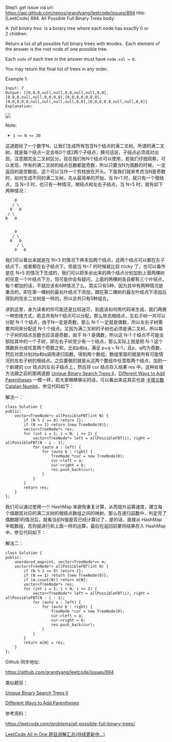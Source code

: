 Step1: get issue via url: https://api.github.com/repos/grandyang/leetcode/issues/894 
 title:[LeetCode] 894. All Possible Full Binary Trees 
 body:  
   
  
A  _full binary tree_  is a binary tree where each node has exactly 0 or 2 children.

Return a list of all possible full binary trees with `N`nodes.  Each element of the answer is the root node of one possible tree.

Each `node` of each tree in the answer must have `node.val = 0`.

You may return the final list of trees in any order.

Example 1:
    
    
    Input: 7
    Output: [[0,0,0,null,null,0,0,null,null,0,0],[0,0,0,null,null,0,0,0,0],[0,0,0,0,0,0,0],[0,0,0,0,0,null,null,null,null,0,0],[0,0,0,0,0,null,null,0,0]]
    Explanation:

![](https://s3-lc-upload.s3.amazonaws.com/uploads/2018/08/22/fivetrees.png)

Note:

  * `1 <= N <= 20`



  
  
这道题给了一个数字N，让我们生成所有包含N个结点的满二叉树。所谓的满二叉树，就是每个结点一定会有0个或2两个子结点，换句话说，子结点必须成对出现，注意跟完全二叉树区分。现在我们有N个结点可以使用，若我们仔细观察，可以发现，所有的满二叉树的结点总数都是奇数，所以只要当N为偶数的时候，一定返回的是空数组，这个可以当作一个剪枝放在开头。下面我们就来考虑当N是奇数时，如何生成不同的满二叉树。先从最简单的开始，当 N=1 时，就只有一个根结点，当 N=3 时，也只有一种情况，根结点和左右子结点，当 N=5 时，就有如下两种情况：
    
    
        0
       / \
      0   0
     / \
    0   0
    
    
        0
       / \
      0   0
         / \
        0   0

我们可以看出来就是在 N=3 的情况下再多加两个结点，这两个结点可以都在左子结点下，或者都在右子结点下。但是当 N=7 的时候就比较 tricky 了，也可以看作是在 N=5 的情况下生成的，我们可以把多余出来的两个结点分别加到上面两棵树的任意一个叶结点下方，但可能你会有疑问，上面的两棵树各自都有三个叶结点，每个都加的话，不就应该有6种情况了么，其实只有5种，因为其中有两种情况是重合的，即在第一棵树的最右叶结点下添加，跟在第二棵树的最左叶结点下添加后得到的完全二叉树是一样的，所以总共只有5种组合。

讲到这里，身为读者的你可能还是比较迷茫，到底该如何用代码来生成，我们再换一种思维方式，若总共有N个结点可以分配，那么除去根结点，左右子树一共可以分配 N-1 个结点，由于N一定是奇数，那么 N-1 一定就是偶数，所以左右子树需要共同来分配这 N-1 个结点。又因为满二叉树的子树也必须是满二叉树，所以每个子树的结点总数也应该是奇数，由于 N-1 是偶数，所以这 N-1 个结点不可能全部给其中的一个子树，即左右子树至少有一个结点，那么实际上就是把 N-1 这个偶数拆分成任意两个奇数之和，比如p和q，满足 p+q = N-1，且p，q均为奇数，然后对其分别对p和q调用递归函数，得到两个数组，数组里面的就是所有可能情况的左右子树的根结点。之后要做的就是从这两个数组中任意取两个结点，加到一个新建的 cur 结点的左右子结点上，然后将 cur 结点存入结果 res 中。这种处理方法跟之前的那两道题 [Unique Binary Search Trees II](http://www.cnblogs.com/grandyang/p/4301096.html)，[Different Ways to Add Parentheses](http://www.cnblogs.com/grandyang/p/4682458.html) 一模一样，若大家眼睛够尖的话，可以看出来这其实也是 [卡塔兰数 Catalan Numbe](https://zh.wikipedia.org/wiki/%E5%8D%A1%E5%A1%94%E5%85%B0%E6%95%B0)，参见代码如下：

  
  
解法一：
    
    
    class Solution {
    public:
        vector<TreeNode*> allPossibleFBT(int N) {
            if (N % 2 == 0) return {};
            if (N == 1) return {new TreeNode(0)};
            vector<TreeNode*> res;
            for (int i = 1; i < N; i += 2) {
                vector<TreeNode*> left = allPossibleFBT(i), right = allPossibleFBT(N - i - 1);
                for (auto a : left) {
                    for (auto b : right) {
                        TreeNode *cur = new TreeNode(0);
                        cur->left = a;
                        cur->right = b;
                        res.push_back(cur);
                    }
                }
            }
            return res;
        }
    };

  
  
我们可以通过使用一个 HashMap 来避免重复计算，从而提升运算速度，建立每个值跟其对应的满二叉树的根结点数组之间的映射，那么在递归函数中，判定完了偶数跟1的情况后，就看当前N值是否已经计算过了，是的话，直接从 HashMap 中取数组，否则就进行和上面一样的运算，最后在返回前要将结果存入 HashMap 中，参见代码如下：

  
  
解法二：
    
    
    class Solution {
    public:
        unordered_map<int, vector<TreeNode*>> m;
        vector<TreeNode*> allPossibleFBT(int N) {
            if (N % 2 == 0) return {};
            if (N == 1) return {new TreeNode(0)};
            if (m.count(N)) return m[N];
            vector<TreeNode*> res;
            for (int i = 1; i < N; i += 2) {
                vector<TreeNode*> left = allPossibleFBT(i), right = allPossibleFBT(N - i - 1);
                for (auto a : left) {
                    for (auto b : right) {
                        TreeNode *cur = new TreeNode(0);
                        cur->left = a;
                        cur->right = b;
                        res.push_back(cur);
                    }
                }
            }
            return m[N] = res;
        }
    };

  
  
Github 同步地址:

<https://github.com/grandyang/leetcode/issues/894>

  
  
类似题目：

[Unique Binary Search Trees II](http://www.cnblogs.com/grandyang/p/4301096.html)

[Different Ways to Add Parentheses](http://www.cnblogs.com/grandyang/p/4682458.html)

  
  
参考资料：

<https://leetcode.com/problems/all-possible-full-binary-trees/>

  
  
[LeetCode All in One 题目讲解汇总(持续更新中...)](https://www.cnblogs.com/grandyang/p/4606334.html)

